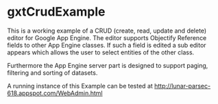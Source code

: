 gxtCrudExample
==============
This is a working example of a CRUD (create, read, update and delete) editor for Google App Engine.
The editor supports Objectify Reference fields to other App Engine classes.
If such a field is edited a sub editor appears which allows the user to select entities of the other class.

Furthermore the App Engine server part is designed to support paging, filtering and sorting of datasets.

A running instance of this Example can be tested at http://lunar-parsec-618.appspot.com/WebAdmin.html

